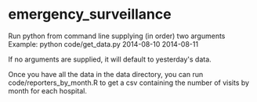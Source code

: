 # emergency_surveillance

Run python from command line supplying (in order) two arguments
Example:
python code/get_data.py 2014-08-10 2014-08-11

If no arguments are supplied, it will default to yesterday's data.

Once you have all the data in the data directory, you can run code/reporters_by_month.R to get a csv containing the number of visits by month for each hospital. 